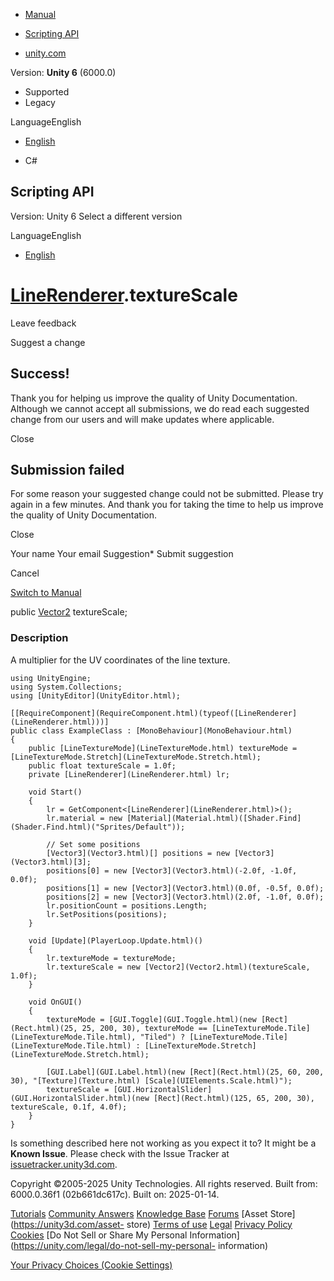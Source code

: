 [ ]()

  * [Manual](../Manual/index.html)
  * [Scripting API](../ScriptReference/index.html)

  * [unity.com](https://unity.com/)

Version: **Unity 6** (6000.0)

  * Supported
  * Legacy

LanguageEnglish

  * [English]()

  * C#

[ ](https://docs.unity3d.com)

## Scripting API

Version: Unity 6 Select a different version

LanguageEnglish

  * [English]()

#  [LineRenderer](LineRenderer.html).textureScale

Leave feedback

Suggest a change

## Success!

Thank you for helping us improve the quality of Unity Documentation. Although
we cannot accept all submissions, we do read each suggested change from our
users and will make updates where applicable.

Close

## Submission failed

For some reason your suggested change could not be submitted. Please <a>try
again</a> in a few minutes. And thank you for taking the time to help us
improve the quality of Unity Documentation.

Close

Your name Your email Suggestion* Submit suggestion

Cancel

[Switch to Manual](../Manual/class-LineRenderer.html "Go to LineRenderer
Component in the Manual")

public [Vector2](Vector2.html) textureScale;

### Description

A multiplier for the UV coordinates of the line texture.

    
    
    using UnityEngine;
    using System.Collections;
    using [UnityEditor](UnityEditor.html);  
      
    [[RequireComponent](RequireComponent.html)(typeof([LineRenderer](LineRenderer.html)))]
    public class ExampleClass : [MonoBehaviour](MonoBehaviour.html)
    {
        public [LineTextureMode](LineTextureMode.html) textureMode = [LineTextureMode.Stretch](LineTextureMode.Stretch.html);
        public float textureScale = 1.0f;
        private [LineRenderer](LineRenderer.html) lr;  
      
        void Start()
        {
            lr = GetComponent<[LineRenderer](LineRenderer.html)>();
            lr.material = new [Material](Material.html)([Shader.Find](Shader.Find.html)("Sprites/Default"));  
      
            // Set some positions
            [Vector3](Vector3.html)[] positions = new [Vector3](Vector3.html)[3];
            positions[0] = new [Vector3](Vector3.html)(-2.0f, -1.0f, 0.0f);
            positions[1] = new [Vector3](Vector3.html)(0.0f, -0.5f, 0.0f);
            positions[2] = new [Vector3](Vector3.html)(2.0f, -1.0f, 0.0f);
            lr.positionCount = positions.Length;
            lr.SetPositions(positions);
        }  
      
        void [Update](PlayerLoop.Update.html)()
        {
            lr.textureMode = textureMode;
            lr.textureScale = new [Vector2](Vector2.html)(textureScale, 1.0f);
        }  
      
        void OnGUI()
        {
            textureMode = [GUI.Toggle](GUI.Toggle.html)(new [Rect](Rect.html)(25, 25, 200, 30), textureMode == [LineTextureMode.Tile](LineTextureMode.Tile.html), "Tiled") ? [LineTextureMode.Tile](LineTextureMode.Tile.html) : [LineTextureMode.Stretch](LineTextureMode.Stretch.html);  
      
            [GUI.Label](GUI.Label.html)(new [Rect](Rect.html)(25, 60, 200, 30), "[Texture](Texture.html) [Scale](UIElements.Scale.html)");
            textureScale = [GUI.HorizontalSlider](GUI.HorizontalSlider.html)(new [Rect](Rect.html)(125, 65, 200, 30), textureScale, 0.1f, 4.0f);
        }
    }
    

Is something described here not working as you expect it to? It might be a
**Known Issue**. Please check with the Issue Tracker at
[issuetracker.unity3d.com](https://issuetracker.unity3d.com).

Copyright ©2005-2025 Unity Technologies. All rights reserved. Built from:
6000.0.36f1 (02b661dc617c). Built on: 2025-01-14.

[Tutorials](https://unity3d.com/learn) [Community
Answers](https://answers.unity3d.com) [Knowledge
Base](https://support.unity3d.com/hc/en-us)
[Forums](https://forum.unity3d.com) [Asset Store](https://unity3d.com/asset-
store) [Terms of use](https://docs.unity3d.com/Manual/TermsOfUse.html)
[Legal](https://unity.com/legal) [Privacy
Policy](https://unity.com/legal/privacy-policy)
[Cookies](https://unity.com/legal/cookie-policy) [Do Not Sell or Share My
Personal Information](https://unity.com/legal/do-not-sell-my-personal-
information)

[Your Privacy Choices (Cookie Settings)](javascript:void\(0\);)

